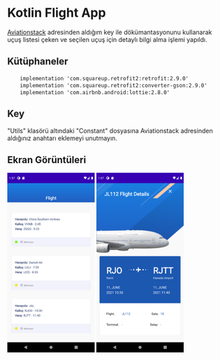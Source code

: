 # Kotlin Flight App
 [Aviationstack](https://aviationstack.com/documentation) adresinden aldığım key ile dökümantasyonunu kullanarak uçuş listesi çeken ve seçilen uçuş için detaylı bilgi alma işlemi yapıldı. 


## Kütüphaneler

        implementation 'com.squareup.retrofit2:retrofit:2.9.0'
        implementation 'com.squareup.retrofit2:converter-gson:2.9.0'
        implementation 'com.airbnb.android:lottie:2.8.0'

## Key

"Utils" klasörü altındaki "Constant" dosyasına Aviationstack adresinden aldığınız anahtarı eklemeyi unutmayın.

## Ekran Görüntüleri
<div>
 <img src="https://github.com/tugrulbo/KotlinFlightApp/blob/main/Screenshot_1623376649.png" width="200"/>
<img src="https://github.com/tugrulbo/KotlinFlightApp/blob/main/Screenshot_1623376674.png" width="200"/>
 </div>
